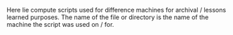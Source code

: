 Here lie compute scripts used for difference machines for archival / lessons
learned purposes. The name of the file or directory is the name of the machine
the script was used on / for.
